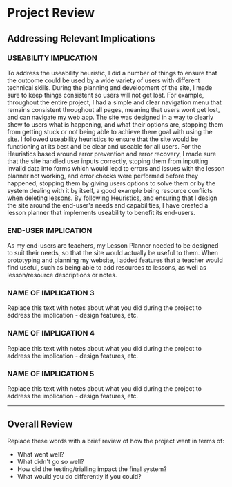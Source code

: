 # Project Review

## Addressing Relevant Implications

### USEABILITY IMPLICATION

To address the useability heuristic, I did a number of things to ensure that the outcome could be used by a wide variety of users with different technical skills. During the planning and development of the site, I made sure to keep things consistent so users will not get lost. For example, throughout the entire project, I had a simple and clear navigation menu that remains consistent throughout all pages, meaning that users wont get lost, and can navigate my web app. The site was designed in a way to clearly show to users what is happening, and what their options are, stopping them from getting stuck or not being able to achieve there goal with using the site. I followed useability heuristics to ensure that the site would be functioning at its best and be clear and useable for all users. For the Heuristics based around error prevention and error recovery, I made sure that the site handled user inputs correctly, stoping them from inputting invalid data into forms which would lead to errors and issues with the lesson planner not working, and error checks were performed before they happened, stopping them by giving users options to solve them or by the system dealing with it by itself, a good example being resource conflicts when deleting lessons. By following Heuristics, and ensuring that I design the site around the end-user's needs and capabilities, I have created a lesson planner that implements useability to benefit its end-users.


### END-USER IMPLICATION

As my end-users are teachers, my Lesson Planner needed to be designed to suit their needs, so that the site would actually be useful to them. When prototyping and planning my website, I added features that a teacher would find useful, such as being able to add resources to lessons, as  well as lesson/resource descriptions or notes.


### NAME OF IMPLICATION 3

Replace this text with notes about what you did during the project to address the implication - design features, etc.


### NAME OF IMPLICATION 4

Replace this text with notes about what you did during the project to address the implication - design features, etc.


### NAME OF IMPLICATION 5

Replace this text with notes about what you did during the project to address the implication - design features, etc.


---

## Overall Review

Replace these words with a brief review of how the project went in terms of:
- What went well?
- What didn't go so well?
- How did the testing/trialling impact the final system?
- What would you do differently if you could?

